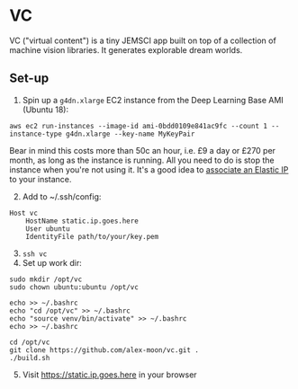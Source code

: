 # VC

VC ("virtual content") is a tiny JEMSCI app built on top of a collection of machine vision libraries.
It generates explorable dream worlds.

## Set-up

1. Spin up a `g4dn.xlarge` EC2 instance from the Deep Learning Base AMI (Ubuntu 18):
```
aws ec2 run-instances --image-id ami-0bdd0109e841ac9fc --count 1 --instance-type g4dn.xlarge --key-name MyKeyPair
```

Bear in mind this costs more than 50c an hour, i.e. £9 a day or £270 per month, as long as the
instance is running. All you need to do is stop the instance when you're not using it. It's a good
idea to [associate an Elastic IP](https://docs.aws.amazon.com/AWSEC2/latest/UserGuide/elastic-ip-addresses-eip.html)
to your instance.

2. Add to ~/.ssh/config:
```
Host vc
    HostName static.ip.goes.here
    User ubuntu
    IdentityFile path/to/your/key.pem
```
3. `ssh vc`
4. Set up work dir:
```
sudo mkdir /opt/vc
sudo chown ubuntu:ubuntu /opt/vc

echo >> ~/.bashrc
echo "cd /opt/vc" >> ~/.bashrc
echo "source venv/bin/activate" >> ~/.bashrc
echo >> ~/.bashrc

cd /opt/vc
git clone https://github.com/alex-moon/vc.git .
./build.sh
```
5. Visit https://static.ip.goes.here in your browser
